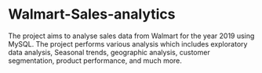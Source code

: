 # Walmart-Sales-analytics
The project aims to analyse sales data from Walmart for the year 2019 using MySQL. The project performs various analysis which includes exploratory data analysis, Seasonal trends, geographic analysis, customer segmentation, product performance, and much more.
